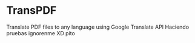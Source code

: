 # TransPDF
Translate PDF files to any language using Google Translate API
Haciendo pruebas ignorenme XD
pito
